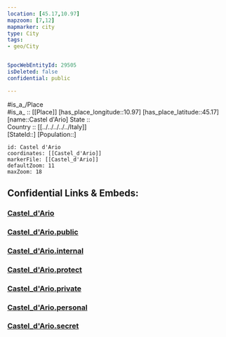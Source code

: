 ```yaml
---
location: [45.17,10.97] 
mapzoom: [7,12] 
mapmarker: city 
type: City
tags:
- geo/City


SpocWebEntityId: 29505
isDeleted: false
confidential: public

---
```

#is_a_/Place  
#is_a_ :: [[Place]] 
[has_place_longitude::10.97] 
[has_place_latitude::45.17] 
[name::Castel d'Ario] 
State ::  
Country :: [[../../../../../Italy]]  
[StateId::] 
[Population::] 



```leaflet
id: Castel d'Ario
coordinates: [[Castel_d'Ario]] 
markerFile: [[Castel_d'Ario]] 
defaultZoom: 11 
maxZoom: 18
```


## Confidential Links & Embeds: 

### [Castel_d'Ario](/_Standards/Earth/Continent/Europe/Europe~South/Italy/regions~Italy/Lombardy/Mantova.Province/City/Castel_d'Ario.md) 

### [Castel_d'Ario.public](/_public/Earth/Continent/Europe/Europe~South/Italy/regions~Italy/Lombardy/Mantova.Province/City/Castel_d'Ario.public.md) 

### [Castel_d'Ario.internal](/_internal/Earth/Continent/Europe/Europe~South/Italy/regions~Italy/Lombardy/Mantova.Province/City/Castel_d'Ario.internal.md) 

### [Castel_d'Ario.protect](/_protect/Earth/Continent/Europe/Europe~South/Italy/regions~Italy/Lombardy/Mantova.Province/City/Castel_d'Ario.protect.md) 

### [Castel_d'Ario.private](/_private/Earth/Continent/Europe/Europe~South/Italy/regions~Italy/Lombardy/Mantova.Province/City/Castel_d'Ario.private.md) 

### [Castel_d'Ario.personal](/_personal/Earth/Continent/Europe/Europe~South/Italy/regions~Italy/Lombardy/Mantova.Province/City/Castel_d'Ario.personal.md) 

### [Castel_d'Ario.secret](/_secret/Earth/Continent/Europe/Europe~South/Italy/regions~Italy/Lombardy/Mantova.Province/City/Castel_d'Ario.secret.md)


